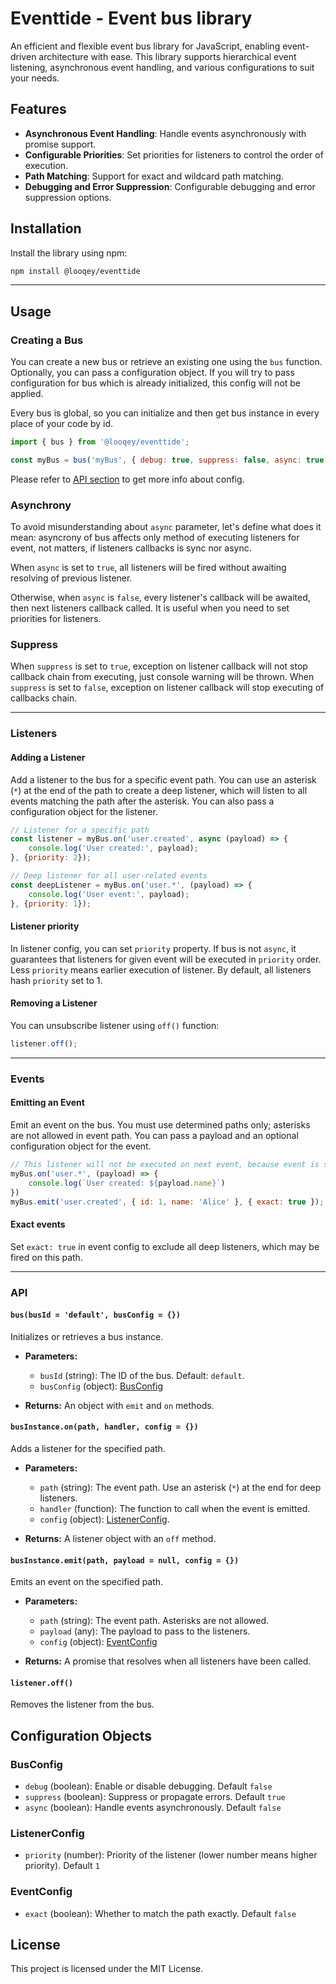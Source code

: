 

# Eventtide - Event bus library

An efficient and flexible event bus library for JavaScript, enabling event-driven architecture with ease. This library supports hierarchical event listening, asynchronous event handling, and various configurations to suit your needs.

## Features

- **Asynchronous Event Handling**: Handle events asynchronously with promise support.
- **Configurable Priorities**: Set priorities for listeners to control the order of execution.
- **Path Matching**: Support for exact and wildcard path matching.
- **Debugging and Error Suppression**: Configurable debugging and error suppression options.

## Installation

Install the library using npm:

```bash
npm install @looqey/eventtide
```
________

## Usage

### Creating a Bus

You can create a new bus or retrieve an existing one using the `bus` function. Optionally, you can pass a configuration object.
If you will try to pass configuration for bus which is already initialized, this config will not be applied.

Every bus is global, so you can initialize and then get bus instance in every place of your code by id.
```javascript
import { bus } from '@looqey/eventtide';

const myBus = bus('myBus', { debug: true, suppress: false, async: true });
```
Please refer to [API section](#api) to get more info about config.

### Asynchrony
To avoid misunderstanding about `async` parameter, let's define what does it mean:
asyncrony of bus affects only method of executing listeners for event, not matters, if listeners callbacks is sync nor async.

When `async` is set to `true`, all listeners will be fired without awaiting resolving of previous listener.

Otherwise, when `async` is `false`, every listener's callback will be awaited, then next listeners callback called. It is useful when you need to set priorities for listeners.

### Suppress
When `suppress` is set to `true`, exception on listener callback will not stop callback chain from executing, just console warning will be thrown.
When `suppress` is set to `false`, exception on listener callback will stop executing of callbacks chain.
________

### Listeners

#### Adding a Listener

Add a listener to the bus for a specific event path. You can use an asterisk (`*`) at the end of the path to create a deep listener, which will listen to all events matching the path after the asterisk. You can also pass a configuration object for the listener.

```javascript
// Listener for a specific path
const listener = myBus.on('user.created', async (payload) => {
    console.log('User created:', payload);
}, {priority: 2});

// Deep listener for all user-related events
const deepListener = myBus.on('user.*', (payload) => {
    console.log('User event:', payload);
}, {priority: 1});
```
#### Listener priority
In listener config, you can set `priority` property. If bus is not `async`, it guarantees that listeners for given event will be executed in `priority` order. Less `priority` means earlier execution of listener. By default, all listeners hash `priority` set to 1.

#### Removing a Listener
You can unsubscribe listener using `off()` function:
```javascript
listener.off();
```
_________
### Events

#### Emitting an Event

Emit an event on the bus. You must use determined paths only; asterisks are not allowed in event path. You can pass a payload and an optional configuration object for the event.

```javascript
// This listener will not be executed on next event, because event is set to exact
myBus.on('user.*', (payload) => {
    console.log(`User created: ${payload.name}`)
})
myBus.emit('user.created', { id: 1, name: 'Alice' }, { exact: true });
```
#### Exact events
Set `exact: true` in event config to exclude all deep listeners, which may be fired on this path.

________

### API

#### `bus(busId = 'default', busConfig = {})`

Initializes or retrieves a bus instance.

- **Parameters:**
    - `busId` (string): The ID of the bus. Default: `default`.
    - `busConfig` (object): [BusConfig](#BusConfig)

- **Returns:** An object with `emit` and `on` methods.

#### `busInstance.on(path, handler, config = {})`

Adds a listener for the specified path.

- **Parameters:**
    - `path` (string): The event path. Use an asterisk (`*`) at the end for deep listeners.
    - `handler` (function): The function to call when the event is emitted.
    - `config` (object): [ListenerConfig](#ListenerConfig).

- **Returns:** A listener object with an `off` method.

#### `busInstance.emit(path, payload = null, config = {})`

Emits an event on the specified path.

- **Parameters:**
    - `path` (string): The event path. Asterisks are not allowed.
    - `payload` (any): The payload to pass to the listeners.
    - `config` (object): [EventConfig](#EventConfig)

- **Returns:** A promise that resolves when all listeners have been called.

#### `listener.off()`

Removes the listener from the bus.

## Configuration Objects

### BusConfig

- `debug` (boolean): Enable or disable debugging. Default `false`
- `suppress` (boolean): Suppress or propagate errors. Default `true`
- `async` (boolean): Handle events asynchronously. Default `false`

### ListenerConfig

- `priority` (number): Priority of the listener (lower number means higher priority). Default `1`

### EventConfig

- `exact` (boolean): Whether to match the path exactly. Default `false`

## License

This project is licensed under the MIT License.
